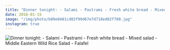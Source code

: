 ```yaml
---
title: "Dinner tonight: - Salami - Pastrami - Fresh white bread - Mixed salad - Middle Eastern Wild Rice Salad - Falafel"
date: 2016-01-15
image: "/img/photo/b89e0481cd83f99d67e7d718ed02f780.jpg"
instagram: true
---
```


![Dinner tonight: - Salami - Pastrami - Fresh white bread - Mixed salad - Middle Eastern Wild Rice Salad - Falafel](/img/photo/b89e0481cd83f99d67e7d718ed02f780.jpg)
